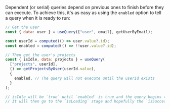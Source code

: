 Dependent (or serial) queries depend on previous ones to finish before they can execute. To achieve this, it's as easy as using the `enabled` option to tell a query when it is ready to run:

```js
// Get the user
const { data: user } = useQuery(["user", email], getUserByEmail);

const userId = computed(() => user.value?.id);
const enabled = computed(() => !!user.value?.id);

// Then get the user's projects
const { isIdle, data: projects } = useQuery(
  ["projects", userId],
  () => getProjectsByUser(userId.value),
  {
    enabled, // The query will not execute until the userId exists
  }
);

// isIdle will be `true` until `enabled` is true and the query begins to fetch.
// It will then go to the `isLoading` stage and hopefully the `isSuccess` stage :)
```
